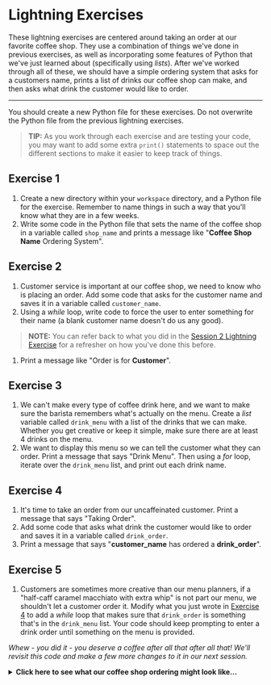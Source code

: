 # Lightning Exercises

These lightning exercises are centered around taking an order at our favorite coffee shop. They use a combination of things we've done in previous exercises, as well as incorporating some features of Python that we've just learned about (specifically using _lists_). After we've worked through all of these, we should have a simple ordering system that asks for a customers name, prints a list of drinks our coffee shop can make, and then asks what drink the customer would like to order.

---

You should create a new Python file for these exercises. Do not overwrite the Python file from the previous lightning exercises.

> **TIP:** As you work through each exercise and are testing your code, you may want to add some extra `print()` statements to space out the different sections to make it easier to keep track of things.

## Exercise 1

1. Create a new directory within your `workspace` directory, and a Python file for the exercise. Remember to name things in such a way that you'll know what they are in a few weeks.
1. Write some code in the Python file that sets the name of the coffee shop in a variable called `shop_name` and prints a message like "__Coffee Shop Name__ Ordering System".

## Exercise 2

1. Customer service is important at our coffee shop, we need to know who is placing an order. Add some code that asks for the customer name and saves it in a variable called `customer_name`.
1. Using a _while_ loop, write code to force the user to enter something for their name (a blank customer name doesn't do us any good).
> **NOTE:** You can refer back to what you did in the [Session 2 Lightning Exercise](../../session2/classroom/lightning_exercises.md) for a refresher on how you've done this before.
1. Print a message like "Order is for __Customer__".

## Exercise 3

1. We can't make every type of coffee drink here, and we want to make sure the barista remembers what's actually on the menu. Create a _list_ variable called `drink_menu` with a list of the drinks that we can make. Whether you get creative or keep it simple, make sure there are at least 4 drinks on the menu.
1. We want to display this menu so we can tell the customer what they can order. Print a message that says "Drink Menu". Then using a _for_ loop, iterate over the `drink_menu` list, and print out each drink name.

## Exercise 4

1. It's time to take an order from our uncaffeinated customer. Print a message that says "Taking Order".
1. Add some code that asks what drink the customer would like to order and saves it in a variable called `drink_order`.
1. Print a message that says "__customer_name__ has ordered a __drink_order__".

## Exercise 5

1. Customers are sometimes more creative than our menu planners, if a "half-caff caramel macchiato with extra whip" is not part our menu, we shouldn't let a customer order it. Modify what you just wrote in [Exercise 4](#exercise-4) to add a _while_ loop that makes sure that `drink_order` is something that's in the `drink_menu` list. Your code should keep prompting to enter a drink order until something on the menu is provided.

*Whew - you did it - you deserve a coffee after all that after all that! We'll revisit this code and make a few more changes to it in our next session.*

<details>
<summary>
<b>Click here to see what our coffee shop ordering might look like...</b>
</summary>
<img src="final_example.svg">
<em>An example run through of what this code might look like.</em>
</details>
